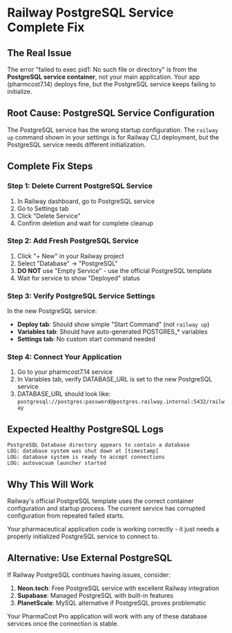 # Railway PostgreSQL Service Complete Fix

## The Real Issue

The error "failed to exec pid1: No such file or directory" is from the **PostgreSQL service container**, not your main application. Your app (pharmcost7.14) deploys fine, but the PostgreSQL service keeps failing to initialize.

## Root Cause: PostgreSQL Service Configuration

The PostgreSQL service has the wrong startup configuration. The `railway up` command shown in your settings is for Railway CLI deployment, but the PostgreSQL service needs different initialization.

## Complete Fix Steps

### Step 1: Delete Current PostgreSQL Service
1. In Railway dashboard, go to PostgreSQL service
2. Go to Settings tab
3. Click "Delete Service"
4. Confirm deletion and wait for complete cleanup

### Step 2: Add Fresh PostgreSQL Service
1. Click "+ New" in your Railway project
2. Select "Database" → "PostgreSQL" 
3. **DO NOT** use "Empty Service" - use the official PostgreSQL template
4. Wait for service to show "Deployed" status

### Step 3: Verify PostgreSQL Service Settings
In the new PostgreSQL service:
- **Deploy tab**: Should show simple "Start Command" (not `railway up`)
- **Variables tab**: Should have auto-generated POSTGRES_* variables
- **Settings tab**: No custom start command needed

### Step 4: Connect Your Application
1. Go to your pharmcost7.14 service
2. In Variables tab, verify DATABASE_URL is set to the new PostgreSQL service
3. DATABASE_URL should look like: `postgresql://postgres:password@postgres.railway.internal:5432/railway`

## Expected Healthy PostgreSQL Logs
```
PostgreSQL Database directory appears to contain a database
LOG: database system was shut down at [timestamp]
LOG: database system is ready to accept connections
LOG: autovacuum launcher started
```

## Why This Will Work

Railway's official PostgreSQL template uses the correct container configuration and startup process. The current service has corrupted configuration from repeated failed starts.

Your pharmaceutical application code is working correctly - it just needs a properly initialized PostgreSQL service to connect to.

## Alternative: Use External PostgreSQL

If Railway PostgreSQL continues having issues, consider:
1. **Neon.tech**: Free PostgreSQL service with excellent Railway integration
2. **Supabase**: Managed PostgreSQL with built-in features
3. **PlanetScale**: MySQL alternative if PostgreSQL proves problematic

Your PharmaCost Pro application will work with any of these database services once the connection is stable.